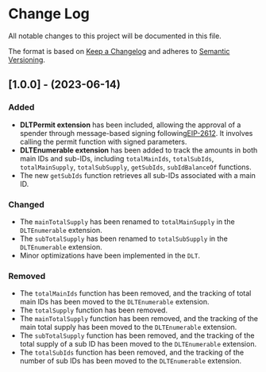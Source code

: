 # Change Log

All notable changes to this project will be documented in this file.

The format is based on [Keep a Changelog](http://keepachangelog.com/)
and adheres to [Semantic Versioning](http://semver.org/).

## [1.0.0] - (2023-06-14)

### Added

- **DLTPermit extension** has been included, allowing the approval of a spender through message-based signing following[EIP-2612](https://eips.ethereum.org/EIPS/eip-2612). It involves calling the permit function with signed parameters.
- **DLTEnumerable extension** has been added to track the amounts in both main IDs and sub-IDs, including `totalMainIds`, `totalSubIds`, `totalMainSupply`, `totalSubSupply`, `getSubIds`, `subIdBalanceOf` functions.
- The new `getSubIds` function retrieves all sub-IDs associated with a main ID.

### Changed

- The `mainTotalSupply` has been renamed to `totalMainSupply` in the `DLTEnumerable` extension.
- The `subTotalSupply` has been renamed to `totalSubSupply` in the `DLTEnumerable` extension.
- Minor optimizations have been implemented in the `DLT`.

### Removed

- The `totalMainIds` function has been removed, and the tracking of total main IDs has been moved to the `DLTEnumerable` extension.
- The `totalSupply` function has been removed.
- The `mainTotalSupply` function has been removed, and the tracking of the main total supply has been moved to the `DLTEnumerable` extension.
- The `subTotalSupply` function has been removed, and the tracking of the total supply of a sub ID has been moved to the `DLTEnumerable` extension.
- The `totalSubIds` function has been removed, and the tracking of the number of sub IDs has been moved to the `DLTEnumerable` extension.
